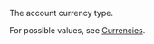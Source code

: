 The account currency type.

For possible values, see [Currencies](https://msdn.microsoft.com/library/bing-ads-currencies.aspx).